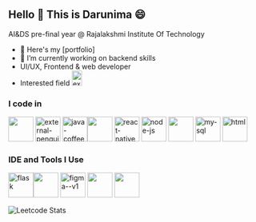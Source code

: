 ## Hello 🤝 This is Darunima 😄

AI&DS pre-final year @ Rajalakshmi Institute Of Technology
- 🔭 Here's my [portfolio]                                                
- 🌱 I’m currently working on backend skills
- UI/UX, Frontend & web developer
- Interested field <img width="20" height="30" src="https://img.icons8.com/external-flaticons-lineal-color-flat-icons/64/external-robotics-automation-technology-flaticons-lineal-color-flat-icons.png" alt="external-robotics-automation-technology-flaticons-lineal-color-flat-icons"/>

### I code in
<img height="50" width="50" src="https://img.icons8.com/color/48/000000/c-programming.png" /> <img width="50" height="50" src="https://img.icons8.com/external-flaticons-lineal-color-flat-icons/64/external-penguin-animal-flaticons-lineal-color-flat-icons-2.png" alt="external-penguin-animal-flaticons-lineal-color-flat-icons-2"/> <img width="50" height="50" src="https://img.icons8.com/3d-fluency/94/java-coffee-cup-logo.png" alt="java-coffee-cup-logo"/><img height="50" width="50" src="https://img.icons8.com/color/48/000000/c-plus-plus-logo.png" /> <img width="50" height="50" src="https://img.icons8.com/nolan/64/react-native.png" alt="react-native"/> <img width="50" height="50" src="https://img.icons8.com/nolan/64/node-js.png" alt="node-js"/> <img height="50" width="50" src="https://img.icons8.com/color/48/000000/python.png" /> <img width="50" height="50" src="https://img.icons8.com/fluency/48/my-sql.png" alt="my-sql"/> <img width="50" height="50" src="https://img.icons8.com/nolan/64/html.png" alt="html"/>

### IDE and Tools I Use
<img width="50" height="50" src="https://img.icons8.com/nolan/64/flask.png" alt="flask"/><img height="50" width="50" src="https://img.icons8.com/color/48/000000/visual-studio-code-2019.png"/> <img width="50" height="50" src="https://img.icons8.com/color/48/figma--v1.png" alt="figma--v1"/> <img height="50" width="50" src="https://img.icons8.com/color/48/000000/pycharm.png"/> <img height="50" width="50" src="https://img.icons8.com/color/50/000000/git.png"/> 

![Leetcode Stats](https://leetcard.jacoblin.cool/Darunima?theme=dark&font=NTR&ext=heatmap)
